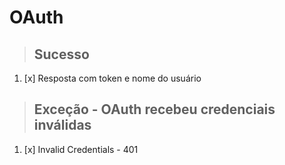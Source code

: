 # OAuth

> ## Sucesso

1. [x] Resposta com token e nome do usuário

> ## Exceção - OAuth recebeu credenciais inválidas

1. [x] Invalid Credentials - 401
